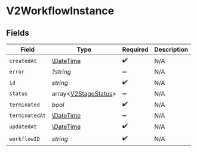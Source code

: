 # V2WorkflowInstance


## Fields

| Field                                                         | Type                                                          | Required                                                      | Description                                                   |
| ------------------------------------------------------------- | ------------------------------------------------------------- | ------------------------------------------------------------- | ------------------------------------------------------------- |
| `createdAt`                                                   | [\DateTime](https://www.php.net/manual/en/class.datetime.php) | :heavy_check_mark:                                            | N/A                                                           |
| `error`                                                       | *?string*                                                     | :heavy_minus_sign:                                            | N/A                                                           |
| `id`                                                          | *string*                                                      | :heavy_check_mark:                                            | N/A                                                           |
| `status`                                                      | array<[V2StageStatus](../../models/shared/V2StageStatus.md)>  | :heavy_minus_sign:                                            | N/A                                                           |
| `terminated`                                                  | *bool*                                                        | :heavy_check_mark:                                            | N/A                                                           |
| `terminatedAt`                                                | [\DateTime](https://www.php.net/manual/en/class.datetime.php) | :heavy_minus_sign:                                            | N/A                                                           |
| `updatedAt`                                                   | [\DateTime](https://www.php.net/manual/en/class.datetime.php) | :heavy_check_mark:                                            | N/A                                                           |
| `workflowID`                                                  | *string*                                                      | :heavy_check_mark:                                            | N/A                                                           |